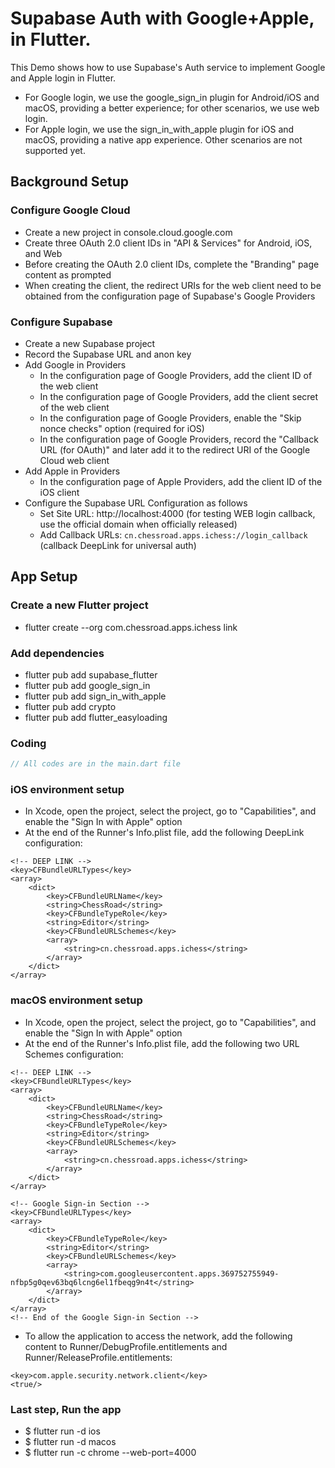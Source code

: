 # Supabase Auth with Google+Apple, in Flutter.
This Demo shows how to use Supabase's Auth service to implement Google and Apple login in Flutter.
- For Google login, we use the google_sign_in plugin for Android/iOS and macOS, providing a better experience; for other scenarios, we use web login.
- For Apple login, we use the sign_in_with_apple plugin for iOS and macOS, providing a native app experience. Other scenarios are not supported yet.

## Background Setup

### Configure Google Cloud

- Create a new project in console.cloud.google.com
- Create three OAuth 2.0 client IDs in "API & Services" for Android, iOS, and Web
- Before creating the OAuth 2.0 client IDs, complete the "Branding" page content as prompted
- When creating the client, the redirect URIs for the web client need to be obtained from the configuration page of Supabase's Google Providers


### Configure Supabase

- Create a new Supabase project
- Record the Supabase URL and anon key
- Add Google in Providers
    - In the configuration page of Google Providers, add the client ID of the web client
    - In the configuration page of Google Providers, add the client secret of the web client
    - In the configuration page of Google Providers, enable the "Skip nonce checks" option (required for iOS)
    - In the configuration page of Google Providers, record the "Callback URL (for OAuth)" and later add it to the redirect URI of the Google Cloud web client
- Add Apple in Providers
    - In the configuration page of Apple Providers, add the client ID of the iOS client
- Configure the Supabase URL Configuration as follows
    - Set Site URL: http://localhost:4000 (for testing WEB login callback, use the official domain when officially released)
    - Add Callback URLs: `cn.chessroad.apps.ichess://login_callback` (callback DeepLink for universal auth)

## App Setup

### Create a new Flutter project

- flutter create --org com.chessroad.apps.ichess link

### Add dependencies

- flutter pub add supabase_flutter
- flutter pub add google_sign_in
- flutter pub add sign_in_with_apple
- flutter pub add crypto
- flutter pub add flutter_easyloading

### Coding
```dart
// All codes are in the main.dart file
```

### iOS environment setup

- In Xcode, open the project, select the project, go to "Capabilities", and enable the "Sign In with Apple" option
- At the end of the Runner's Info.plist file, add the following DeepLink configuration:
```plist
<!-- DEEP LINK -->
<key>CFBundleURLTypes</key>
<array>
    <dict>
        <key>CFBundleURLName</key>
        <string>ChessRoad</string>
        <key>CFBundleTypeRole</key>
        <string>Editor</string>
        <key>CFBundleURLSchemes</key>
        <array>
            <string>cn.chessroad.apps.ichess</string>
        </array>
    </dict>
</array>
```

### macOS environment setup

- In Xcode, open the project, select the project, go to "Capabilities", and enable the "Sign In with Apple" option
- At the end of the Runner's Info.plist file, add the following two URL Schemes configuration:
```plist
<!-- DEEP LINK -->
<key>CFBundleURLTypes</key>
<array>
    <dict>
        <key>CFBundleURLName</key>
        <string>ChessRoad</string>
        <key>CFBundleTypeRole</key>
        <string>Editor</string>
        <key>CFBundleURLSchemes</key>
        <array>
            <string>cn.chessroad.apps.ichess</string>
        </array>
    </dict>
</array>

<!-- Google Sign-in Section -->
<key>CFBundleURLTypes</key>
<array>
    <dict>
        <key>CFBundleTypeRole</key>
        <string>Editor</string>
        <key>CFBundleURLSchemes</key>
        <array>
            <string>com.googleusercontent.apps.369752755949-nfbp5g0qev63bq6lcng6el1fbeqg9n4t</string>
        </array>
    </dict>
</array>
<!-- End of the Google Sign-in Section -->
```
- To allow the application to access the network, add the following content to Runner/DebugProfile.entitlements and Runner/ReleaseProfile.entitlements:
```entitlements
<key>com.apple.security.network.client</key>
<true/>
```

### Last step, Run the app

- $ flutter run -d ios
- $ flutter run -d macos
- $ flutter run -c chrome --web-port=4000

